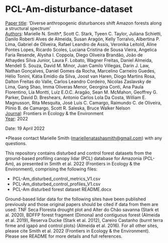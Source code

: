 # PCL-Am-disturbance-dataset

<ins>Paper title</ins>: ‘Diverse anthropogenic disturbances shift Amazon forests along a structural spectrum’   
<ins>Authors</ins>: Marielle N. Smith*, Scott C. Stark, Tyeen C. Taylor, Juliana Schietti, Danilo Roberti Alves de Almeida, Susan Aragón, Kelly Torralvo, Albertina P. Lima, Gabriel de Oliveira, Rafael Leandro de Assis, Veronika Leitold, Aline Pontes Lopes, Ricardo Scoles, Luciana Cristina de Sousa Vieira, Angelica Faria Resende, Alysha I. Coppola, Diego Oliveira Brandão, João de Athaydes Silva Junior, Laura F. Lobato, Wagner Freitas, Daniel Almeida, Mendell S. Souza, David M. Minor, Juan Camilo Villegas, Darin J. Law, Nathan Gonçalves, Daniel Gomes da Rocha, Marcelino Carneiro Guedes, Hélio Tonini, Kátia Emídio da Silva, Joost van Haren, Diogo Martins Rosa, Dalton Freitas do Valle, Carlos Leandro Cordeiro, Nicolas Zaslavsky de Lima, Gang Shao, Imma Oliveras Menor, Georgina Conti, Ana Paula Florentino, Lía Montti, Luiz E.O.C. Aragão, Sean M. McMahon, Geoffrey G. Parker, David D. Breshears, Antonio Carlos Lola Da Costa, William E. Magnusson, Rita Mesquita, José Luís C. Camargo, Raimundo C. de Oliveira, Plinio B. de Camargo, Scott R. Saleska, Bruce Walker Nelson  
<ins>Journal</ins>: Frontiers in Ecology & the Environment   
<ins>Year</ins>: 2022

Date: 19 April 2022

*Please contact Marielle Smith (mariellenatashasmith@gmail.com) with any questions.

This repository contains disturbed and control forest datasets from the ground-based profiling canopy lidar (PCL) database for Amazonia (PCL-Am), as presented in Smith et al. 2022 (Frontiers in Ecology & the Environment), comprising the following files:

*	PCL-Am_disturbed_control_metrics_V1.csv
*	PCL-Am_disturbed_control_profiles_V1.csv
*	PCL-Am disturbed forest dataset README.docx

Ground-based lidar data for the following sites have been published previously and those original papers should be cited if data from them are used: TNF Seca Floresta drought plot and Alter do Chão savanna (Stark et al. 2020), BDFFP forest fragment (Dimona) and contiguous forest (Almeida et al. 2019), Reserva Ducke (Stark et al. 2012), Careiro Castanho (burnt terra firme and igapó and control plots) (Almeida et al. 2016). For all other sites, please cite Smith et al. 2022 (Frontiers in Ecology & the Environment). Please see README for more details and full references.
